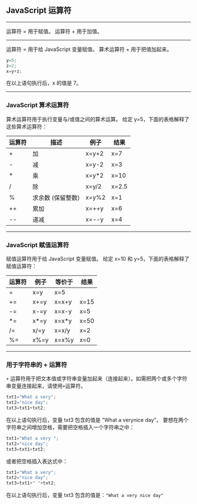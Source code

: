 ## JavaScript 运算符

---

运算符 = 用于赋值。
运算符 + 用于加值。

---
运算符 = 用于给 JavaScript 变量赋值。
算术运算符 + 用于把值加起来。
```javascript
y=5;
z=2;
x=y+z; 
```
在以上语句执行后，x 的值是 7。

---

### JavaScript 算术运算符

算术运算符用于执行变量与/或值之间的算术运算。
给定 y=5，下面的表格解释了这些算术运算符：

|运算符| 描述| 例子| 结果|
|---|---|---|---| 
|+| 加| x=y+2|  x=7  |
|-| 减| x=y-2| x=3 |
|*| 乘| x=y*2 |x=10 |
|/| 除| x=y/2| x=2.5 |
|%| 求余数 (保留整数)| x=y%2| x=1 |
|++| 累加| x=++y| x=6  |
|--| 递减| x=--y |x=4  |

---

### JavaScript 赋值运算符
赋值运算符用于给 JavaScript 变量赋值。
给定 x=10 和 y=5，下面的表格解释了赋值运算符：

|运算符| 例子| 等价于| 结果 |
|---|---|---|---|
|=| x=y|   x=5 |
|+=| x+=y| x=x+y |x=15 
|-=| x-=y| x=x-y |x=5 |
|*=| x*=y| x=x*y| x=50 |
|/=| x/=y| x=x/y |x=2 |
|%=| x%=y| x=x%y| x=0 |

---

### 用于字符串的 + 运算符
`+` 运算符用于把文本值或字符串变量加起来（连接起来）。如需把两个或多个字符串变量连接起来，请使用`+`运算符。
```javascript
txt1="What a very";
txt2="nice day";
txt3=txt1+txt2;
```
在以上语句执行后，变量 txt3 包含的值是 "What a verynice day"。
要想在两个字符串之间增加空格，需要把空格插入一个字符串之中：
```javascript
txt1="What a very ";
txt2="nice day";
txt3=txt1+txt2;
```
或者把空格插入表达式中：
```javascript
txt1="What a very";
txt2="nice day";
txt3=txt1+" "+txt2;
```
在以上语句执行后，变量 txt3 包含的值是：`"What a very nice day"`

